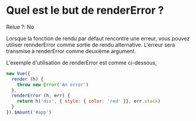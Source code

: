 # Quel est le but de renderError ?

Relue ?: No

Lorsque la fonction
 de rendu par défaut rencontre une erreur, vous pouvez utiliser 
rennderError comme sortie de rendu alternative.  L'erreur sera transmise
 à renderError comme deuxième argument.

L'exemple d'utilisation de renderError est comme ci-dessous,

```jsx
new Vue({
  render (h) {
    throw new Error('An error')
  },
  renderError (h, err) {
    return h('div', { style: { color: 'red' }}, err.stack)
  }
}).$mount('#app')
```